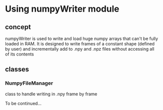 # Using numpyWriter module
## concept
numpyWriter is used to write and load huge numpy arrays that can't be fully loaded in RAM. 
It is designed to write frames of a constant shape (defined by user) and incrementally add to .npy and .npz files without accessing all of its contents

## classes
### NumpyFileManager
class to handle writing in .npy frame by frame

To be continued...
